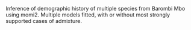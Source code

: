 Inference of demographic history of multiple species from Barombi Mbo using momi2. Multiple models fitted, with or without most strongly supported cases of admixture. 
